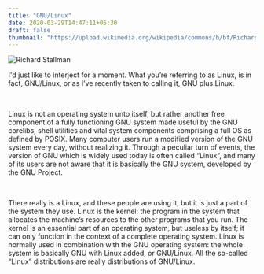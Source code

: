 ```yaml
---
title: "GNU/Linux"
date: 2020-03-29T14:47:11+05:30
draft: false
thumbnail: "https://upload.wikimedia.org/wikipedia/commons/b/bf/Richard_Stallman_-_Preliminares_2013.jpg"
---
```


![Richard Stallman](https://upload.wikimedia.org/wikipedia/commons/b/bf/Richard_Stallman_-_Preliminares_2013.jpg)

I'd just like to interject for a moment. What you’re referring to as Linux, is in fact, GNU/Linux, or as I’ve recently taken to calling it, GNU plus Linux. 

&nbsp; 

Linux is not an operating system unto itself, but rather another free component of a fully functioning GNU system made useful by the GNU corelibs, shell utilities and vital system components comprising a full OS as defined by POSIX. Many computer users run a modified version of the GNU system every day, without realizing it. Through a peculiar turn of events, the version of GNU which is widely used today is often called “Linux”, and many of its users are not aware that it is basically the GNU system, developed by the GNU Project. 

&nbsp;

There really is a Linux, and these people are using it, but it is just a part of the system they use. Linux is the kernel: the program in the system that allocates the machine’s resources to the other programs that you run. The kernel is an essential part of an operating system, but useless by itself; it can only function in the context of a complete operating system. Linux is normally used in combination with the GNU operating system: the whole system is basically GNU with Linux added, or GNU/Linux. All the so-called “Linux” distributions are really distributions of GNU/Linux.

